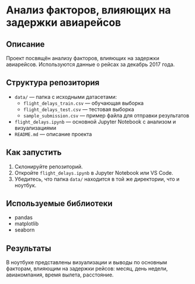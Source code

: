 # Анализ факторов, влияющих на задержки авиарейсов

## Описание
Проект посвящён анализу факторов, влияющих на задержки авиарейсов. Используются данные о рейсах за декабрь 2017 года.

## Структура репозитория

- `data/` — папка с исходными датасетами:
    - `flight_delays_train.csv` — обучающая выборка
    - `flight_delays_test.csv` — тестовая выборка
    - `sample_submission.csv` — пример файла для отправки результатов
- `flight_delays.ipynb` — основной Jupyter Notebook с анализом и визуализациями
- `README.md` — описание проекта

## Как запустить
1. Склонируйте репозиторий.
2. Откройте `flight_delays.ipynb` в Jupyter Notebook или VS Code.
3. Убедитесь, что папка `data/` находится в той же директории, что и ноутбук.

## Используемые библиотеки
- pandas
- matplotlib
- seaborn

## Результаты
В ноутбуке представлены визуализации и выводы по основным факторам, влияющим на задержки рейсов: месяц, день недели, авиакомпания, время вылета, расстояние.